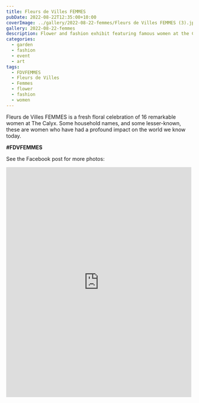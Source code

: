 ```yaml
---
title: Fleurs de Villes FEMMES
pubDate: 2022-08-22T12:35:00+10:00
coverImage: ../gallery/2022-08-22-femmes/Fleurs de Villes FEMMES (3).jpeg
gallery: 2022-08-22-femmes
description: Flower and fashion exhibit featuring famous women at the Calyx
categories:
  - garden
  - fashion
  - event
  - art
tags:
  - FDVFEMMES
  - Fleurs de Villes
  - Femmes
  - flower
  - fashion
  - women
---
```


Fleurs de Villes FEMMES is a fresh floral celebration of 16 remarkable women at The Calyx. Some household names, and some lesser-known, these are women who have had a profound impact on the world we know today.

**#FDVFEMMES**

See the Facebook post for more photos:

<iframe src="https://www.facebook.com/plugins/post.php?href=https%3A%2F%2Fwww.facebook.com%2Fchris1.tham%2Fposts%2Fpfbid02rHhXUhiweKYrCzrpa2XaANsB1yqGt2Baq1GhRJ1JkBCHevRM9DmxdXgmoE6tf21sl&show_text=true&width=500" width="500" height="620" style="border:none;overflow:hidden" scrolling="no" frameborder="0" allowfullscreen="true" allow="autoplay; clipboard-write; encrypted-media; picture-in-picture; web-share"></iframe>
